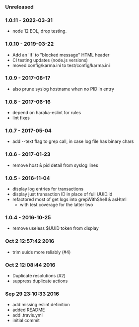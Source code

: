 ### Unreleased


### 1.0.11 - 2022-03-31

- node 12 EOL, drop testing.


### 1.0.10 - 2019-03-22

* Add an 'if' to "blocked message" HTML header
* CI testing updates (node.js versions)
* moved config/karma.ini to test/config/karma.ini


### 1.0.9 - 2017-08-17

* also prune syslog hostname when no PID in entry


### 1.0.8 - 2017-06-16

* depend on haraka-eslint for rules
* lint fixes


### 1.0.7 - 2017-05-04

* add --text flag to grep call, in case log file has binary chars


### 1.0.6 - 2017-01-23

* remove host & pid detail from syslog lines


### 1.0.5 - 2016-11-04

* display log entries for transactions
* display just transaction ID in place of full UUID.id
* refactored most of get logs into grepWithShell & asHtml
    * with test coverage for the latter two


### 1.0.4 - 2016-10-25

* remove useless $UUID token from display


### Oct 2 12:57:42 2016

* trim uuids more reliably (#4)


### Oct 2 12:08:44 2016

* Duplicate resolutions (#2)
* suppress duplicate actions


### Sep 29 23:10:33 2016

* add missing eslint definition
* added README
* add .travis.yml
* initial commit

